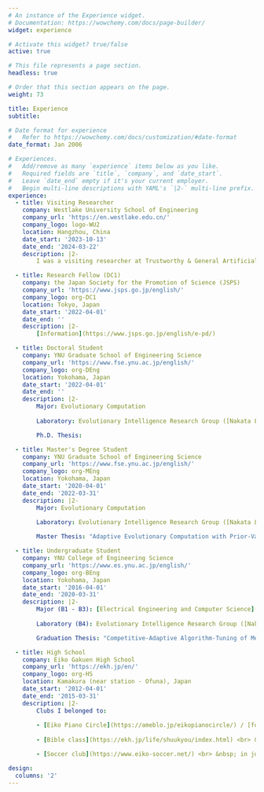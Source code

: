 ```yaml
---
# An instance of the Experience widget.
# Documentation: https://wowchemy.com/docs/page-builder/
widget: experience

# Activate this widget? true/false
active: true

# This file represents a page section.
headless: true

# Order that this section appears on the page.
weight: 73

title: Experience
subtitle:

# Date format for experience
#   Refer to https://wowchemy.com/docs/customization/#date-format
date_format: Jan 2006

# Experiences.
#   Add/remove as many `experience` items below as you like.
#   Required fields are `title`, `company`, and `date_start`.
#   Leave `date_end` empty if it's your current employer.
#   Begin multi-line descriptions with YAML's `|2-` multi-line prefix.
experience:
  - title: Visiting Researcher
    company: Westlake University School of Engineering
    company_url: 'https://en.westlake.edu.cn/'
    company_logo: logo-WU2
    location: Hangzhou, China
    date_start: '2023-10-13'
    date_end: '2024-03-22'
    description: |2-
        I was a visiting researcher at Trustworthy & General Artificial Intelligence Laboratory for about half a year. My supervisor was Chair Prof. Yaochu Jin (IEEE Fellow, IEEE CIS President, Member of Academia Europaea)

  - title: Research Fellow (DC1) 
    company: the Japan Society for the Promotion of Science (JSPS)
    company_url: 'https://www.jsps.go.jp/english/'
    company_logo: org-DC1
    location: Tokyo, Japan
    date_start: '2022-04-01'
    date_end: ''
    description: |2-
        [Information](https://www.jsps.go.jp/english/e-pd/)

  - title: Doctoral Student
    company: YNU Graduate School of Engineering Science
    company_url: 'https://www.fse.ynu.ac.jp/english/'
    company_logo: org-DEng
    location: Yokohama, Japan
    date_start: '2022-04-01'
    date_end: ''
    description: |2-
        Major: Evolutionary Computation
        
        Laboratory: Evolutionary Intelligence Research Group ([Nakata Lab](http://www.nkt.ynu.ac.jp/en/))

        Ph.D. Thesis: 

  - title: Master's Degree Student
    company: YNU Graduate School of Engineering Science
    company_url: 'https://www.fse.ynu.ac.jp/english/'
    company_logo: org-MEng
    location: Yokohama, Japan
    date_start: '2020-04-01'
    date_end: '2022-03-31'
    description: |2-
        Major: Evolutionary Computation
        
        Laboratory: Evolutionary Intelligence Research Group ([Nakata Lab](http://www.nkt.ynu.ac.jp/en/))

        Master Thesis: "Adaptive Evolutionary Computation with Prior-Validation" (in Japanese, [PDF](./publication/MasterThesis/paper.pdf))

  - title: Undergraduate Student
    company: YNU College of Engineering Science
    company_url: 'https://www.es.ynu.ac.jp/english/'
    company_logo: org-BEng
    location: Yokohama, Japan
    date_start: '2016-04-01'
    date_end: '2020-03-31'
    description: |2-
        Major (B1 - B3): [Electrical Engineering and Computer Science](http://www.ece.ynu.ac.jp/)
        
        Laboratory (B4): Evolutionary Intelligence Research Group ([Nakata Lab](http://www.nkt.ynu.ac.jp/en/))

        Graduation Thesis: "Competitive-Adaptive Algorithm-Tuning of Metaheuristics inspired by the Equilibrium Theory" (in Japanese, [PDF](./publication/GraduationThesis/paper.pdf))

  - title: High School
    company: Eiko Gakuen High School
    company_url: 'https://ekh.jp/en/'
    company_logo: org-HS
    location: Kamakura (near station - Ofuna), Japan
    date_start: '2012-04-01'
    date_end: '2015-03-31'
    description: |2-
        Clubs I belonged to:
        
        - [Eiko Piano Circle](https://ameblo.jp/eikopianocircle/) / [former page](http://eikopianocircle.ninja-web.net/) <br> &nbsp; We performed and managed concerts three times a year, including the school festival, and organized a new seminar by inviting outside lecturer. As a member of Bible class, I accompanied the organ at Mass.
        
        - [Bible class](https://ekh.jp/life/shuukyou/index.html) <br> &nbsp; It was a precious time of reading and being taught the Bible, as well as discussing its contents and other trivial matters with my fellow students. I am grateful for the opportunity to work in an atmosphere that was not at all formal, and to have had many experiences such as pilgrimages to Tokyo and Nagasaki (half of which were sightseeing!) and volunteering. 

        - [Soccer club](https://www.eiko-soccer.net/) <br> &nbsp; in junior high (Eiko Gakuen is a combined junior and senior high school). It was a perfect balance of self-discipline and pure enjoyment of soccer.

design:
  columns: '2'
---
```

